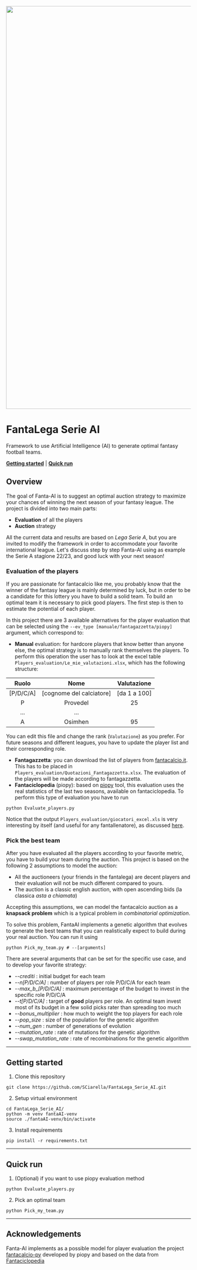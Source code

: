 <img src="./doc/fig_head.png" width="1100" />

# FantaLega Serie AI

Framework to use Artificial Intelligence (AI) to generate optimal fantasy football teams.

[**Getting started**](#Getting-started)
| [**Quick run**](#Quick-run)

## Overview

The goal of Fanta-AI is to suggest an optimal auction strategy to maximize your chances of winning the next season of your fantasy league.
The project is divided into two main parts: 
* **Evaluation** of all the players
* **Auction** strategy

All the current data and results are based on *Lega Serie A*, but you are invited to modify the framework in order to accommodate your favorite international league.
Let's discuss step by step Fanta-AI using as example the Serie A stagione 22/23, and good luck with your next season!


### Evaluation of the players

If you are passionate for fantacalcio like me, you probably know that the winner of the fantasy league is mainly determined by luck, but in order to be a candidate for this lottery you have to build a solid team. 
To build an optimal team it is necessary to pick good players.
The first step is then to estimate the potential of each player.

In this project there are 3 available alternatives for the player evaluation that can be selected using the `--ev_type [manuale/fantagazzetta/piopy]` argument, which correspond to: 
* **Manual** evaluation: for hardcore players that know better than anyone else, the optimal strategy is to manually rank themselves the players. To perform this operation the user has to look at the excel table `Players_evaluation/Le_mie_valutazioni.xlsx`, which has the following structure:

|Ruolo     | Nome                     | Valutazione|
|:--------:|:------------------------:|:----------:|
|[P/D/C/A] | [cognome del calciatore] |[da 1 a 100]|
|P         | Provedel                 |      25    |
|...       |         ...              |            |
|A         | Osimhen                  |   95       |    

You can edit this file and change the rank (`Valutazione`) as you prefer. For future seasons and different leagues, you have to update the player list and their corresponding role.
* **Fantagazzetta**: you can download the list of players from [fantacalcio.it](https://www.fantacalcio.it/quotazioni-fantacalcio). This has to be placed in `Players_evaluation/Quotazioni_Fantagazzetta.xlsx`. The evaluation of the players will be made according to fantagazzetta.
* **Fantaciclopedia** (piopy): based on [piopy](https://github.com/piopy/fantacalcio-py) tool, this evaluation uses the real statistics of the last two seasons, available on fantaciclopedia. To perform this type of evaluation you have to run
```
python Evaluate_players.py 
```
Notice that the output `Players_evaluation/giocatori_excel.xls` is very interesting by itself (and useful for any fantallenatore), as discussed [here](https://github.com/piopy/fantacalcio-py).


### Pick the best team

After you have evaluated all the players according to your favorite metric, you have to build your team during the auction. 
This project is based on the following 2 assumptions to model the auction:
* All the auctioneers (your friends in the fantalega) are decent players and their evaluation will not be much different compared to yours.  
* The auction is a classic english auction, with open ascending bids (la classica *asta a chiamata*)

Accepting this assumptions, we can model the fantacalcio auction as a **knapsack problem** which is a typical problem in *combinatorial optimization*. 

To solve this problem, FantaAI implements a genetic algorithm that evolves to generate the best teams that you can realistically expect to build during your real auction. You can run it using
```
python Pick_my_team.py # --[arguments]
``` 
There are several arguments that can be set for the specific use case, and to develop your favorite strategy: 
* *--crediti* : initial budget for each team
* *--n[P/D/C/A]* : number of players per role P/D/C/A for each team
* *--max_b_[P/D/C/A]* : maximum percentage of the budget to invest in the specific role P/D/C/A
* *--t[P/D/C/A]* : target of **good** players per role. An optimal team invest most of its budget in a few solid picks rater than spreading too much
* *--bonus_multiplier* : how much to weight the top players for each role
* *--pop_size* : size of the population for the genetic algorithm
* *--num_gen* : number of generations of evolution
* *--mutation_rate* : rate of mutations for the genetic algorithm
* *--swap_mutation_rate* : rate of recombinations for the genetic algorithm

---
  

## Getting started

1. Clone this repository
```
git clone https://github.com/SCiarella/FantaLega_Serie_AI.git
```

2. Setup virtual environment
```
cd FantaLega_Serie_AI/
python -m venv fantaAI-venv
source ./fantaAI-venv/bin/activate
```

3. Install requirements
```
pip install -r requirements.txt
```


---
## Quick run

1. (Optional) if you want to use piopy evaluation method
```
python Evaluate_players.py 
```

2. Pick an optimal team
```
python Pick_my_team.py
```

---
## Acknowledgements

Fanta-AI implements as a possible model for player evaluation the project [fantacalcio-py](https://github.com/piopy/fantacalcio-py) developed by piopy and based on the data from [Fantaciclopedia](https://www.fantacalciopedia.com/)

